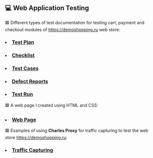 ## :computer: Web Application Testing
:red_square: Different types of test documentation for testing cart, payment and checkout modules of https://demoshopping.ru web store:
### <li> [Test Plan](https://docs.google.com/spreadsheets/d/1kRBcwB1szBwNWlZNGXKdMjdCtYhlW12TlD_MFAAnR7I/edit?usp=sharing)
### <li> [Checklist](https://docs.google.com/spreadsheets/d/1mUb1O9UJiru3mGfh9ocLKkRwIVBJy60g5GEglohBi3k/edit?usp=sharing)
### <li> [Test Cases](https://github.com/daryam1408/web/blob/main/Test%20Cases%20-%20Web%20App%20Testing.pdf)
### <li> [Defect Reports](https://github.com/daryam1408/web/blob/main/Defect%20Reports%20-%20Web%20App%20Testing.pdf)
### <li> [Test Run](https://github.com/daryam1408/web/blob/main/Test%20Run%20-%20Web%20App%20Testing.pdf)
:red_square: A web page I created using HTML and CSS:
### <li> [Web Page](https://drive.google.com/file/d/1nB-8ReXpNCnPKGpxBqUj600OkuJSbjfn/view?usp=sharing)
:red_square: Examples of using **Charles Proxy** for traffic capturing to test the web store https://demoshopping.ru:
### <li> [Traffic Capturing](https://drive.google.com/drive/folders/1a6riXNGxT2jNzb952ZF6w2GTzMRu8uf1?usp=sharing)
